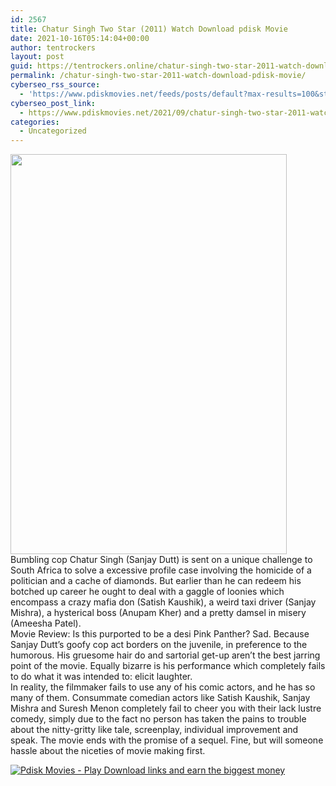 ```yaml
---
id: 2567
title: Chatur Singh Two Star (2011) Watch Download pdisk Movie
date: 2021-10-16T05:14:04+00:00
author: tentrockers
layout: post
guid: https://tentrockers.online/chatur-singh-two-star-2011-watch-download-pdisk-movie/
permalink: /chatur-singh-two-star-2011-watch-download-pdisk-movie/
cyberseo_rss_source:
  - 'https://www.pdiskmovies.net/feeds/posts/default?max-results=100&start-index=401'
cyberseo_post_link:
  - https://www.pdiskmovies.net/2021/09/chatur-singh-two-star-2011-watch.html
categories:
  - Uncategorized
---
```

<div class="separator">
  <a href="https://1.bp.blogspot.com/-qG9S7P9XM_M/YUV4JtUqS7I/AAAAAAAAAMc/JPn-hB-y2I0PACNCBySr-BkHixyjJD8xgCLcBGAsYHQ/s1446/Chatur%2BSingh%2BTwo%2BStar%2B%25282011%2529%2BWatch%2BDownload%2Bpdisk%2BMoviee.jpg" imageanchor="1"><img loading="lazy" border="0" data-original-height="1446" data-original-width="1000" height="640" src="https://1.bp.blogspot.com/-qG9S7P9XM_M/YUV4JtUqS7I/AAAAAAAAAMc/JPn-hB-y2I0PACNCBySr-BkHixyjJD8xgCLcBGAsYHQ/w442-h640/Chatur%2BSingh%2BTwo%2BStar%2B%25282011%2529%2BWatch%2BDownload%2Bpdisk%2BMoviee.jpg" width="442" /></a>
</div>



<div>
  <div>
    <span>Bumbling cop Chatur Singh (Sanjay Dutt) is sent on a unique challenge to South Africa to solve a excessive profile case involving the homicide of a politician and a cache of diamonds. But earlier than he can redeem his botched up career he ought to deal with a gaggle of loonies which encompass a crazy mafia don (Satish Kaushik), a weird taxi driver (Sanjay Mishra), a hysterical boss (Anupam Kher) and a pretty damsel in misery (Ameesha Patel).</span>
  </div>
  
  <div>
    <span>Movie Review: Is this purported to be a desi Pink Panther? Sad. Because Sanjay Dutt&#8217;s goofy cop act borders on the juvenile, in preference to the humorous. His gruesome hair do and sartorial get-up aren&#8217;t the best jarring point of the movie. Equally bizarre is his performance which completely fails to do what it was intended to: elicit laughter.</span>
  </div>
  
  <div>
    <span>In reality, the filmmaker fails to use any of his comic actors, and he has so many of them. Consummate comedian actors like Satish Kaushik, Sanjay Mishra and Suresh Menon completely fail to cheer you with their lack lustre comedy, simply due to the fact no person has taken the pains to trouble about the nitty-gritty like tale, screenplay, individual improvement and speak.&nbsp;</span><span>The movie ends with the promise of a sequel. Fine, but will someone hassle about the niceties of movie making first.</span>
  </div>
</div>

[![](https://1.bp.blogspot.com/-KJZYdQTn3nw/YS8VdIdXMyI/AAAAAAAAaw4/BR8dsGkpxw0T8C_4G4ALfMA7cP79KN3kwCLcBGAsYHQ/w400-h58/play_download_buttuons-removebg-preview.png "Pdisk Movies - Play Download links and earn the biggest money")](https://pdisklink.com/1/bnYybDYxMDAwMjNy?dn=1)